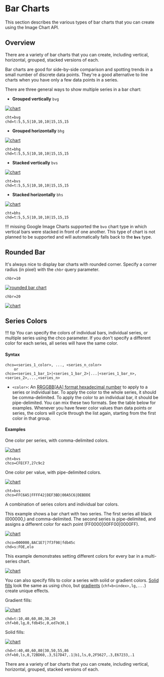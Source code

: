# Bar Charts

<!-- :wrench: we are currently implementing this feature. -->

This section describes the various types of bar charts that you can create using the Image Chart API.

## Overview

There are a variety of bar charts that you can create, including vertical, horizontal, grouped, stacked versions of each.

Bar charts are good for side-by-side comparison and spotting trends in a small number of discrete data points. They're a good alternative to line charts when you have only a few data points in a series.

There are three general ways to show multiple series in a bar chart:

- **Grouped vertically** `bvg`

[![chart](https://image-charts.com/chart?chbh=a&chbr=10&chco=fdb45c%2C27c9c2%2C1869b7&chd=t%3A5%2C5%2C5%7C10%2C10%2C10%7C15%2C15%2C15&chds=0%2C120&chm=N%2C000000%2C0%2C%2C10%7CN%2C000000%2C1%2C%2C10%7CN%2C000000%2C2%2C%2C10&chma=0%2C0%2C10%2C10&chs=700x150&cht=bvg&chxs=0%2C000000%2C0%2C0%2C_&chxt=y&icac=documentation&ichm=3fa8d7369abab97a6ee3662823b428cbc67e6be9f45c96cbafff7e8b66bfbc09)](https://editor.image-charts.com/chart?chbh=a&chbr=10&chco=fdb45c%2C27c9c2%2C1869b7&chd=t%3A5%2C5%2C5%7C10%2C10%2C10%7C15%2C15%2C15&chds=0%2C120&chm=N%2C000000%2C0%2C%2C10%7CN%2C000000%2C1%2C%2C10%7CN%2C000000%2C2%2C%2C10&chma=0%2C0%2C10%2C10&chs=700x150&cht=bvg&chxs=0%2C000000%2C0%2C0%2C_&chxt=y&icac=documentation&ichm=3fa8d7369abab97a6ee3662823b428cbc67e6be9f45c96cbafff7e8b66bfbc09)

```
cht=bvg
chd=t:5,5,5|10,10,10|15,15,15
```

- **Grouped horizontally** `bhg`

[![chart](https://image-charts.com/chart?chbh=a&chbr=5&chco=fdb45c%2C27c9c2%2C1869b7&chd=t%3A5%2C5%2C5%7C10%2C10%2C10%7C15%2C15%2C15&chds=0%2C120&chm=N%2C000000%2C0%2C%2C10%7CN%2C000000%2C1%2C%2C10%7CN%2C000000%2C2%2C%2C10&chma=0%2C0%2C10%2C10&chs=700x150&cht=bhg&chxs=0%2C000000%2C0%2C0%2C_&chxt=y&icac=documentation&ichm=0ba28a3357b017919eef59ebe54954c063c095bbed34e781f7181c84f508aa90)](https://editor.image-charts.com/chart?chbh=a&chbr=5&chco=fdb45c%2C27c9c2%2C1869b7&chd=t%3A5%2C5%2C5%7C10%2C10%2C10%7C15%2C15%2C15&chds=0%2C120&chm=N%2C000000%2C0%2C%2C10%7CN%2C000000%2C1%2C%2C10%7CN%2C000000%2C2%2C%2C10&chma=0%2C0%2C10%2C10&chs=700x150&cht=bhg&chxs=0%2C000000%2C0%2C0%2C_&chxt=y&icac=documentation&ichm=0ba28a3357b017919eef59ebe54954c063c095bbed34e781f7181c84f508aa90)

```
cht=bhg
chd=t:5,5,5|10,10,10|15,15,15
```

- **Stacked vertically** `bvs`

[![chart](https://image-charts.com/chart?chbh=20&chbr=5&chco=fdb45c%2C27c9c2%2C1869b7&chd=t%3A5%2C5%2C5%7C10%2C10%2C10%7C15%2C15%2C15&chds=0%2C120&chm=N%2C000000%2C0%2C0%2C10%7CN%2C000000%2C0%2C1%2C10%7CN%2C000000%2C0%2C2%2C10%7CN%2C000000%2C1%2C0%2C10%7CN%2C000000%2C1%2C1%2C10%7CN%2C000000%2C1%2C2%2C10%7CN%2C000000%2C2%2C0%2C10%7CN%2C000000%2C2%2C1%2C10%7CN%2C000000%2C2%2C2%2C10&chma=0%2C0%2C10%2C10&chs=700x150&cht=bvs&chxs=0%2C000000%2C0%2C0%2C_&chxt=y&icac=documentation&icretina=1&ichm=c58c2d9996f0a810391cce72161f07fc4d3eaed000dc6d7a5f2e71cf6ff17d79)](https://editor.image-charts.com/chart?chbh=20&chbr=5&chco=fdb45c%2C27c9c2%2C1869b7&chd=t%3A5%2C5%2C5%7C10%2C10%2C10%7C15%2C15%2C15&chds=0%2C120&chm=N%2C000000%2C0%2C0%2C10%7CN%2C000000%2C0%2C1%2C10%7CN%2C000000%2C0%2C2%2C10%7CN%2C000000%2C1%2C0%2C10%7CN%2C000000%2C1%2C1%2C10%7CN%2C000000%2C1%2C2%2C10%7CN%2C000000%2C2%2C0%2C10%7CN%2C000000%2C2%2C1%2C10%7CN%2C000000%2C2%2C2%2C10&chma=0%2C0%2C10%2C10&chs=700x150&cht=bvs&chxs=0%2C000000%2C0%2C0%2C_&chxt=y&icac=documentation&icretina=1&ichm=c58c2d9996f0a810391cce72161f07fc4d3eaed000dc6d7a5f2e71cf6ff17d79)

```
cht=bvs
chd=t:5,5,5|10,10,10|15,15,15
```

- **Stacked horizontally** `bhs`

[![chart](https://image-charts.com/chart?chbh=20&chbr=4&chco=fdb45c%2C27c9c2%2C1869b7&chd=t%3A5%2C5%2C5%7C10%2C10%2C10%7C15%2C15%2C15&chds=0%2C120&chm=N%2C000000%2C0%2C0%2C10%7CN%2C000000%2C0%2C1%2C10%7CN%2C000000%2C0%2C2%2C10%7CN%2C000000%2C1%2C0%2C10%7CN%2C000000%2C1%2C1%2C10%7CN%2C000000%2C1%2C2%2C10%7CN%2C000000%2C2%2C0%2C10%7CN%2C000000%2C2%2C1%2C10%7CN%2C000000%2C2%2C2%2C10&chma=0%2C0%2C10%2C10&chs=700x150&cht=bhs&chxr=1%2C0%2C50&chxt=y%2Cx&icac=documentation&icretina=1&ichm=1f9d46796b933431b670deaf336e859aa5b44e2db317d54b992fe274bb71d479)](https://editor.image-charts.com/chart?chbh=20&chbr=4&chco=fdb45c%2C27c9c2%2C1869b7&chd=t%3A5%2C5%2C5%7C10%2C10%2C10%7C15%2C15%2C15&chds=0%2C120&chm=N%2C000000%2C0%2C0%2C10%7CN%2C000000%2C0%2C1%2C10%7CN%2C000000%2C0%2C2%2C10%7CN%2C000000%2C1%2C0%2C10%7CN%2C000000%2C1%2C1%2C10%7CN%2C000000%2C1%2C2%2C10%7CN%2C000000%2C2%2C0%2C10%7CN%2C000000%2C2%2C1%2C10%7CN%2C000000%2C2%2C2%2C10&chma=0%2C0%2C10%2C10&chs=700x150&cht=bhs&chxr=1%2C0%2C50&chxt=y%2Cx&icac=documentation&icretina=1&ichm=1f9d46796b933431b670deaf336e859aa5b44e2db317d54b992fe274bb71d479)

```
cht=bhs
chd=t:5,5,5|10,10,10|15,15,15
```

!!! missing
    Google Image Charts supported the `bvo` chart type in which vertical bars were stacked in front of one another. This type of chart is not planned to be supported and will automatically falls back to the **`bvs`** type.

## Rounded Bar

It's always nice to display bar charts with rounded corner. Specify a corner radius (in pixel) with the `chbr` query parameter.


```
chbr=10
```

[![rounded bar chart](https://image-charts.com/chart?chbr=10&chd=t%3A10%2C40%2C60%2C80%2C30%2C20&chf=b0%2Clg%2C0%2Cfdb45c%2C0%2Ced7e30%2C1&chs=700x125&cht=bvs&chxt=y%2Cx&icac=documentation&icretina=1&ichm=d5be2514b0279bb7e108ddb6610aacfa9effddde28a08d6940ea3b0a6bdf2fe9)](https://editor.image-charts.com/chart?chbr=10&chd=t%3A10%2C40%2C60%2C80%2C30%2C20&chf=b0%2Clg%2C0%2Cfdb45c%2C0%2Ced7e30%2C1&chs=700x125&cht=bvs&chxt=y%2Cx&icac=documentation&icretina=1&ichm=d5be2514b0279bb7e108ddb6610aacfa9effddde28a08d6940ea3b0a6bdf2fe9)

```
chbr=20
```

[![chart](https://image-charts.com/chart?chbh=20&chbr=20&chco=CFECF7%2C27c9c2&chd=a%3A10000%2C50000%2C60000%2C80000%2C40000%7C50000%2C60000%2C100000%2C40000%2C20000&chdl=N%7CN-1&chdlp=r&chl=10%7C50%7C60%7C80%7C40%7C50%7C60%7C100%7C40%7C20&chs=700x300&cht=bvs&chtt=Revenue%20per%20month&chxl=0%3A%7CJan%7CFev%7CMar%7CAvr%7CMay&chxs=1N%2AcUSD0sz%2A%2C000000%2C14&chxt=x%2Cy&icac=documentation&iclocale=en&icretina=1&ichm=1fe61ad26d1d022f51772e8c806986161c8ea537b5dcd9a3f1346be6edf5a86d)](https://editor.image-charts.com/chart?chbh=20&chbr=20&chco=CFECF7%2C27c9c2&chd=a%3A10000%2C50000%2C60000%2C80000%2C40000%7C50000%2C60000%2C100000%2C40000%2C20000&chdl=N%7CN-1&chdlp=r&chl=10%7C50%7C60%7C80%7C40%7C50%7C60%7C100%7C40%7C20&chs=700x300&cht=bvs&chtt=Revenue%20per%20month&chxl=0%3A%7CJan%7CFev%7CMar%7CAvr%7CMay&chxs=1N%2AcUSD0sz%2A%2C000000%2C14&chxt=x%2Cy&icac=documentation&iclocale=en&icretina=1&ichm=1fe61ad26d1d022f51772e8c806986161c8ea537b5dcd9a3f1346be6edf5a86d)

## Series Colors

!!! tip
    You can specify the colors of individual bars, individual series, or multiple series using the chco parameter. If you don't specify a different color for each series, all series will have the same color.

#### Syntax

```
chco=<series_1_color>, ..., <series_n_color>
    or
chco=<series_1_bar_1>|<series_1_bar_2>|...|<series_1_bar_n>,<series_2>,...,<series_n>
```

- `<color>`: An [RRGGBB\[AA\] format hexadecimal number](/reference/color-format) to apply to a series or individual bar. To apply the color to the whole series, it should be comma-delimited. To apply the color to an individual bar, it should be pipe-delimited. You can mix these two formats. See the table below for examples. Whenever you have fewer color values than data points or series, the colors will cycle through the list again, starting from the first color in that group.

#### Examples

One color per series, with comma-delimited colors. 

[![chart](https://image-charts.com/chart?chbh=20&chco=CFECF7%2C27c9c2&chd=a%3A10000%2C50000%2C60000%2C80000%2C40000%7C50000%2C60000%2C100000%2C40000%2C20000&chdl=N%7CN-1&chdlp=r&chl=10%7C50%7C60%7C80%7C40%7C50%7C60%7C100%7C40%7C20&chs=700x300&cht=bvs&chtt=Revenue%20per%20month&chxl=0%3A%7CJan%7CFev%7CMar%7CAvr%7CMay&chxs=1N%2AcUSD0sz%2A%2C000000%2C14&chxt=x%2Cy&icac=documentation&ichm=0d7d8ee03dc72403c3a1884405869e17a26e6df6f76f1558518db58fc5ef39f4)](https://editor.image-charts.com/chart?chbh=20&chco=CFECF7%2C27c9c2&chd=a%3A10000%2C50000%2C60000%2C80000%2C40000%7C50000%2C60000%2C100000%2C40000%2C20000&chdl=N%7CN-1&chdlp=r&chl=10%7C50%7C60%7C80%7C40%7C50%7C60%7C100%7C40%7C20&chs=700x300&cht=bvs&chtt=Revenue%20per%20month&chxl=0%3A%7CJan%7CFev%7CMar%7CAvr%7CMay&chxs=1N%2AcUSD0sz%2A%2C000000%2C14&chxt=x%2Cy&icac=documentation&ichm=0d7d8ee03dc72403c3a1884405869e17a26e6df6f76f1558518db58fc5ef39f4)

```
cht=bvs
chco=CFECF7,27c9c2
```

One color per value, with pipe-delimited colors.  

[![chart](https://image-charts.com/chart?chbh=20&chco=FFC6A5%7CFFFF42%7CDEF3BD%7C00A5C6%7CDEBDDE&chd=a%3A10%2C50%2C60%2C80%2C40&chs=700x125&cht=bvs&chxt=y&icac=documentation&icretina=1&ichm=60e5de46e2dca57e7bd3dd9b3cab089cdd59cdf6c4085405d12d2774bd32e0b8)](https://editor.image-charts.com/?tab_viewer=image&tab_editor=form#https:/image-charts.com/chart?chbh=20&chco=FFC6A5%7CFFFF42%7CDEF3BD%7C00A5C6%7CDEBDDE&chd=a%3A10%2C50%2C60%2C80%2C40&chs=700x125&cht=bvs&chxt=y&icac=documentation&icretina=1&ichm=60e5de46e2dca57e7bd3dd9b3cab089cdd59cdf6c4085405d12d2774bd32e0b8)

```
cht=bvs
chco=FFC6A5|FFFF42|DEF3BD|00A5C6|DEBDDE
```

A combination of series colors and individual bar colors.

This example shows a bar chart with two series. The first series all black (000000,) and comma-delimited. The second series is pipe-delimited, and assigns a different color for each point (FF0000|00FF00|0000FF).

[![chart](https://image-charts.com/chart?chbr=3&chco=000000%2C8AC1E7%7C7f3f98%7Cfdb45c&chd=s%3AFOE%2Celo&chs=700x125&cht=bvs&chxl=0%3A%7CDec%7CNov%7COct%7C1%3A%7C20K%7C60K%7C100K%7C&chxt=x%2Cy&icac=documentation&icretina=1&ichm=9bf51b87167739834e6a252bbd7c36173b9ebd020b0d0e119f14298235ad4d9f)](https://editor.image-charts.com/chart?chbr=3&chco=000000%2C8AC1E7%7C7f3f98%7Cfdb45c&chd=s%3AFOE%2Celo&chs=700x125&cht=bvs&chxl=0%3A%7CDec%7CNov%7COct%7C1%3A%7C20K%7C60K%7C100K%7C&chxt=x%2Cy&icac=documentation&icretina=1&ichm=9bf51b87167739834e6a252bbd7c36173b9ebd020b0d0e119f14298235ad4d9f)

```
chco=000000,8AC1E7|7f3f98|fdb45c
chd=s:FOE,elo
```


This example demonstrates setting different colors for every bar in a multi-series chart.

[![chart](https://image-charts.com/chart?chbr=3&chco=000000%2C8AC1E7%7C7f3f98%7Cfdb45c&chd=s%3AFOE%2Celo&chs=700x125&cht=bvs&chxl=0%3A%7CDec%7CNov%7COct%7C1%3A%7C20K%7C60K%7C100K%7C&chxt=x%2Cy&icac=documentation&icretina=1&ichm=9bf51b87167739834e6a252bbd7c36173b9ebd020b0d0e119f14298235ad4d9f)](https://editor.image-charts.com/chart?chbr=3&chco=000000%2C8AC1E7%7C7f3f98%7Cfdb45c&chd=s%3AFOE%2Celo&chs=700x125&cht=bvs&chxl=0%3A%7CDec%7CNov%7COct%7C1%3A%7C20K%7C60K%7C100K%7C&chxt=x%2Cy&icac=documentation&icretina=1&ichm=9bf51b87167739834e6a252bbd7c36173b9ebd020b0d0e119f14298235ad4d9f)

You can also specify fills to color a series with solid or gradient colors. [Solid fills](/reference/background-fill/#solid-fills) look the same as using chco, but [gradients](/reference/background-fill/#gradient-fills) (`chf=b<index>,lg,...`) create unique effects.

Gradient fills:

[![chart](https://image-charts.com/chart?chbr=5&chd=t%3A10%2C40%2C60%2C80%2C30%2C20&chf=b0%2Clg%2C0%2Cfdb45c%2C0%2Ced7e30%2C1&chs=700x125&cht=bvs&chxt=y%2Cx&icac=documentation&icretina=1&ichm=04fe1b59e409980fc40002a7fd3cfef4c1ff19b0b2b82f91d1fd17a49cd2ceca)](https://editor.image-charts.com/chart?chbr=5&chd=t%3A10%2C40%2C60%2C80%2C30%2C20&chf=b0%2Clg%2C0%2Cfdb45c%2C0%2Ced7e30%2C1&chs=700x125&cht=bvs&chxt=y%2Cx&icac=documentation&icretina=1&ichm=04fe1b59e409980fc40002a7fd3cfef4c1ff19b0b2b82f91d1fd17a49cd2ceca)

```
chd=t:10,40,60,80,30,20
chf=b0,lg,0,fdb45c,0,ed7e30,1
```

Solid fills:

[![chart](https://image-charts.com/chart?chbh=15%2C5%2C15&chd=t%3A40%2C40%2C60%2C80%7C30%2C50%2C55%2C86&chf=b0%2Cls%2C0%2C72BD60%2C.3%2C517D47%2C.1%7Cb1%2Cls%2C0%2C2F5627%2C.3%2CE67233%2C.1&chs=700x125&cht=bvg&icac=documentation&icretina=1&ichm=38dc4be4bccecc24303e0ec1340f3697c8d79701cc3378f88032953ec5199ab7)](https://editor.image-charts.com/?tab_viewer=image&tab_editor=form#https:/image-charts.com/chart?chbh=15%2C5%2C15&chd=t%3A40%2C40%2C60%2C80%7C30%2C50%2C55%2C86&chf=b0%2Cls%2C0%2C72BD60%2C.3%2C517D47%2C.1%7Cb1%2Cls%2C0%2C2F5627%2C.3%2CE67233%2C.1&chs=700x125&cht=bvg&icac=documentation&icretina=1&ichm=38dc4be4bccecc24303e0ec1340f3697c8d79701cc3378f88032953ec5199ab7)

```
chd=t:40,40,60,80|30,50,55,86
chf=b0,ls,0,72BD60,.3,517D47,.1|b1,ls,0,2F5627,.3,E67233,.1
```

There are a variety of bar charts that you can create, including vertical, horizontal, grouped, stacked versions of each.

